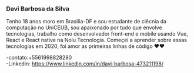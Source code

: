 ### Davi Barbosa da Silva

Tenho 18 anos moro em Brasilia-DF e sou estudante de ciêcnia da computação no UniCEUB, 
sou apaixonado por tudo que envolve tecnologias, trabalho como desenvolvedor front-end
e mobile usando Vue, React e React native na Nolu Tecnologia. Começei a aprender sobre essas tecnologias em 2020,
foi amor as primeiras linhas de código ❤❤


-contato:+5561998828280                                    
-Linkedin: https://www.linkedin.com/in/davi-barbosa-473211198/
<!--
**Dabisilva/Dabisilva** is a ✨ _special_ ✨ repository because its `README.md` (this file) appears on your GitHub profile.

Here are some ideas to get you started:

- 🔭 I’m currently working on ...
- 🌱 I’m currently learning ...
- 👯 I’m looking to collaborate on ...
- 🤔 I’m looking for help with ...
- 💬 Ask me about ...
- 📫 How to reach me: ...
- 😄 Pronouns: ...
- ⚡ Fun fact: ...
-->
